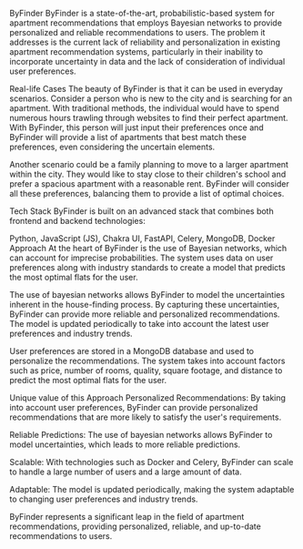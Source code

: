 ByFinder
ByFinder is a state-of-the-art, probabilistic-based system for apartment recommendations that employs Bayesian networks to provide personalized and reliable recommendations to users. The problem it addresses is the current lack of reliability and personalization in existing apartment recommendation systems, particularly in their inability to incorporate uncertainty in data and the lack of consideration of individual user preferences.

Real-life Cases
The beauty of ByFinder is that it can be used in everyday scenarios. Consider a person who is new to the city and is searching for an apartment. With traditional methods, the individual would have to spend numerous hours trawling through websites to find their perfect apartment. With ByFinder, this person will just input their preferences once and ByFinder will provide a list of apartments that best match these preferences, even considering the uncertain elements.

Another scenario could be a family planning to move to a larger apartment within the city. They would like to stay close to their children's school and prefer a spacious apartment with a reasonable rent. ByFinder will consider all these preferences, balancing them to provide a list of optimal choices.

Tech Stack
ByFinder is built on an advanced stack that combines both frontend and backend technologies:

Python, JavaScript (JS), Chakra UI, FastAPI, Celery, MongoDB, Docker
Approach
At the heart of ByFinder is the use of Bayesian networks, which can account for imprecise probabilities. The system uses data on user preferences along with industry standards to create a model that predicts the most optimal flats for the user.

The use of bayesian networks allows ByFinder to model the uncertainties inherent in the house-finding process. By capturing these uncertainties, ByFinder can provide more reliable and personalized recommendations. The model is updated periodically to take into account the latest user preferences and industry trends.

User preferences are stored in a MongoDB database and used to personalize the recommendations. The system takes into account factors such as price, number of rooms, quality, square footage, and distance to predict the most optimal flats for the user.

Unique value of this Approach
Personalized Recommendations: By taking into account user preferences, ByFinder can provide personalized recommendations that are more likely to satisfy the user's requirements.

Reliable Predictions: The use of bayesian networks allows ByFinder to model uncertainties, which leads to more reliable predictions.

Scalable: With technologies such as Docker and Celery, ByFinder can scale to handle a large number of users and a large amount of data.

Adaptable: The model is updated periodically, making the system adaptable to changing user preferences and industry trends.

ByFinder represents a significant leap in the field of apartment recommendations, providing personalized, reliable, and up-to-date recommendations to users.